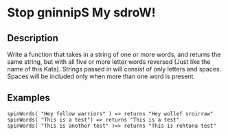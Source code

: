 # Stop gninnipS My sdroW!

## Description

Write a function that takes in a string of one or more words, and returns the
same string, but with all five or more letter words reversed (Just like the
name of this Kata). Strings passed in will consist of only letters and spaces.
Spaces will be included only when more than one word is present.

## Examples

```
spinWords( "Hey fellow warriors" ) => returns "Hey wollef sroirraw"
spinWords( "This is a test") => returns "This is a test"
spinWords( "This is another test" )=> returns "This is rehtona test"
```
